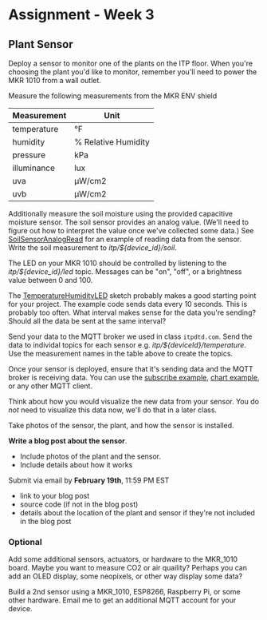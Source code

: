 # Assignment - Week 3

## Plant Sensor

Deploy a sensor to monitor one of the plants on the ITP floor. When you're choosing the plant you'd like to monitor, remember you'll need to power the MKR 1010 from a wall outlet.

Measure the following measurements from the MKR ENV shield

| Measurement   | Unit          |
| ------------- | ------------- |
| temperature   | °F            |
| humidity      | % Relative Humidity  |
| pressure      | kPa           |
| illuminance   | lux           |
| uva           | μW/cm2        |
| uvb           | μW/cm2        |

Additionally measure the soil moisture using the provided capacitive moisture sensor. The soil sensor provides an analog value. (We'll need to figure out how to interpret the value once we've collected some data.) See [SoilSensorAnalogRead](https://github.com/don/ITP-DeviceToDatabase/blob/master/02_Arduino/arduino/SoilSensorAnalogRead/SoilSensorAnalogRead.ino) for an example of reading data from the sensor. Write the soil measurement to *itp/${device_id}/soil*.

The LED on your MKR 1010 should be controlled by listening to the *itp/${device_id}/led* topic. Messages can be "on", "off", or a brightness value between 0 and 100.

The [TemperatureHumidityLED](https://github.com/don/ITP-DeviceToDatabase/blob/master/02_Arduino/arduino/TemperatureHumidityLED/TemperatureHumidityLED.ino) sketch probably makes a good starting point for your project. The example code sends data every 10 seconds. This is probably too often. What interval makes sense for the data you're sending? Should all the data be sent at the same interval?

Send your data to the MQTT broker we used in class `itpdtd.com`. Send the data to individal topics for each sensor e.g. *itp/${deviceId}/temperature*. Use the measurement names in the table above to create the topics. 

Once your sensor is deployed, ensure that it's sending data and the MQTT broker is receiving data. You can use the [subscribe example](../02_Arduino/www/subscribe/), [chart example](../02_Arduino/www/chart/), or any other MQTT client.

Think about how you would visualize the new data from your sensor. You do *not* need to visualize this data now, we'll do that in a later class.

Take photos of the sensor, the plant, and how the sensor is installed. 

**Write a blog post about the sensor**. 
 * Include photos of the plant and the sensor.
 * Include details about how it works

Submit via email by **February 19th**, 11:59 PM EST
 * link to your blog post
 * source code (if not in the blog post)
 * details about the location of the plant and sensor if they're not included in the blog post

### Optional

Add some additional sensors, actuators, or hardware to the MKR_1010 board. Maybe you want to measure CO2 or air quaility? Perhaps you can add an OLED display, some neopixels, or other way display some data?

Build a 2nd sensor using a MKR_1010, ESP8266, Raspberry Pi, or some other hardware. Email me to get an additional MQTT  account for your device.
